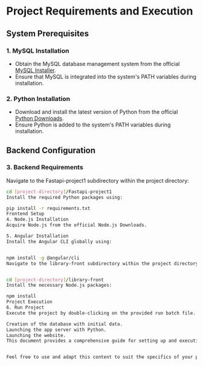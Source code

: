 # Project Requirements and Execution

## System Prerequisites

### 1. MySQL Installation
- Obtain the MySQL database management system from the official [MySQL Installer](https://dev.mysql.com/downloads/installer/).
- Ensure that MySQL is integrated into the system's PATH variables during installation.

### 2. Python Installation
- Download and install the latest version of Python from the official [Python Downloads](https://www.python.org/downloads/).
- Ensure Python is added to the system's PATH variables during installation.

## Backend Configuration

### 3. Backend Requirements
Navigate to the Fastapi-project1 subdirectory within the project directory:

```bash
cd [project-directory]/Fastapi-project1
Install the required Python packages using:

pip install -r requirements.txt
Frontend Setup
4. Node.js Installation
Acquire Node.js from the official Node.js Downloads.

5. Angular Installation
Install the Angular CLI globally using:


npm install -g @angular/cli
Navigate to the library-front subdirectory within the project directory:


cd [project-directory]/library-front
Install the necessary Node.js packages:

npm install
Project Execution
6. Run Project
Execute the project by double-clicking on the provided run batch file. This script orchestrates the following processes:

Creation of the database with initial data.
Launching the app server with Python.
Launching the website.
This document provides a comprehensive guide for setting up and executing the project, adhering to best practices and ensuring a seamless development environment. Adjust the [project-directory] placeholder with the actual path as needed.


Feel free to use and adapt this content to suit the specifics of your project.

